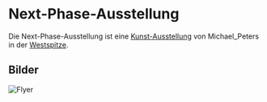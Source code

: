 # Next-Phase-Ausstellung

Die Next-Phase-Ausstellung ist eine [Kunst-Ausstellung](199000012.md) von Michael_Peters in der [Westspitze](2010045.md).

## Bilder

![Flyer](400000194.jpg)
